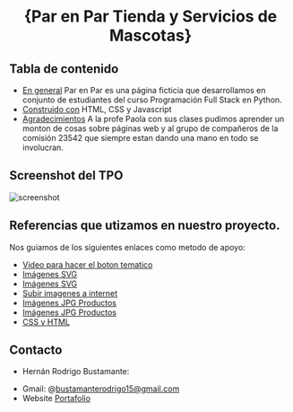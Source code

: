<h1 align="center">{Par en Par Tienda y Servicios de Mascotas}</h1>

## Tabla de contenido

- [En general](#overview)
  Par en Par es una página ficticia que desarrollamos en conjunto de estudiantes del curso Programación Full Stack en Python.
- [Construido con](#built-with)
  HTML, CSS y Javascript
- [Agradecimientos](#acknowledgements)
  A la profe Paola con sus clases pudimos aprender un monton de cosas sobre páginas web y al grupo de compañeros de la comisión 23542 que siempre estan dando una mano en todo se involucran.

## Screenshot del TPO

![screenshot](https://i.postimg.cc/T3xcfC7V/Screenshot-4.png)

## Referencias que utizamos en nuestro proyecto.

 Nos guiamos de los siguientes enlaces como metodo de apoyo:

- [Video para hacer el boton tematico](https://www.youtube.com/watch?v=_52c1vb7D_I&ab_channel=CodeGlitch)
- [Imágenes SVG](https://www.svgrepo.com/)
- [Imágenes SVG](https://vectorizer.ai/)
- [Subir imagenes a internet](https://postimages.org/es/)
- [Imágenes JPG Productos](https://unsplash.com/es)
- [Imágenes JPG Productos](https://unsplash.com/es)
- [CSS y HTML](https://www.w3schools.com/)




## Contacto
* Hernán Rodrigo Bustamante:
- Gmail: @bustamanterodrigo15@gmail.com
- Website <a href="https://rodrigo5b.github.io" target="_blank">Portafolio</a>
